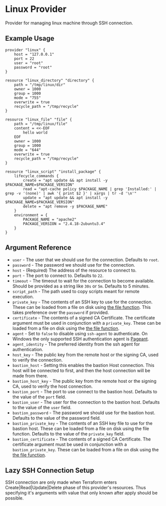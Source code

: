 # Linux Provider

Provider for managing linux machine through SSH connection.

## Example Usage

```hcl
provider "linux" {
    host = "127.0.0.1"
    port = 22
    user = "root"
    password = "root"
}

resource "linux_directory" "directory" {
    path = "/tmp/linux/dir"
    owner = 1000
    group = 1000
    mode = "755"
    overwrite = true
    recycle_path = "/tmp/recycle"
}

resource "linux_file" "file" {
    path = "/tmp/linux/file"
    content = <<-EOF
        hello world
    EOF
    owner = 1000
    group = 1000
    mode = "644"
    overwrite = true
    recycle_path = "/tmp/recycle"
}

resource "linux_script" "install_package" {
    lifecycle_commands {
        create = "apt update && apt install -y $PACKAGE_NAME=$PACKAGE_VERSION"
        read = "apt-cache policy $PACKAGE_NAME | grep 'Installed:' | grep -v '(none)' | awk '{ print $2 }' | xargs | tr -d '\n'"
        update = "apt update && apt install -y $PACKAGE_NAME=$PACKAGE_VERSION"
        delete = "apt remove -y $PACKAGE_NAME"
    }
    environment = {
        PACKAGE_NAME = "apache2"
        PACKAGE_VERSION = "2.4.18-2ubuntu3.4"
    }
}
```

## Argument Reference

- `user` - The user that we should use for the connection. Defaults to `root`.
- `password` - The password we should use for the connection.
- `host` - (Required) The address of the resource to connect to.
- `port` - The port to connect to. Defaults to `22`.
- `timeout` - The timeout to wait for the connection to become available. Should be provided as a string like `30s` or `5m`. Defaults to 5 minutes.
- `script_path` - The path used to copy scripts meant for remote execution.
- `private_key` - The contents of an SSH key to use for the connection. These can be loaded from a file on disk using [the file function](https://www.terraform.io/docs/configuration/functions/file.html). This takes preference over the `password` if provided.
- `certificate` - The contents of a signed CA Certificate. The certificate argument must be used in conjunction with a `private_key`. These can be loaded from a file on disk using the [the file function](https://www.terraform.io/docs/configuration/functions/file.html).
- `agent` - Set to `false` to disable using `ssh-agent` to authenticate. On Windows the only supported SSH authentication agent is [Pageant](http://the.earth.li/~sgtatham/putty/0.66/htmldoc/Chapter9.html#pageant).
- `agent_identity` - The preferred identity from the ssh agent for authentication.
- `host_key` - The public key from the remote host or the signing CA, used to verify the connection.
- `bastion_host` - Setting this enables the bastion Host connection. This host will be connected to first, and then the host connection will be made from there.
- `bastion_host_key` - The public key from the remote host or the signing CA, used to verify the host connection.
- `bastion_port` - The port to use connect to the bastion host. Defaults to the value of the `port` field.
- `bastion_user` - The user for the connection to the bastion host. Defaults to the value of the `user` field.
- `bastion_password` - The password we should use for the bastion host. Defaults to the value of the password field.
- `bastion_private_key` - The contents of an SSH key file to use for the bastion host. These can be loaded from a file on disk using the file function. Defaults to the value of the `private_key` field.
- `bastion_certificate` - The contents of a signed CA Certificate. The certificate argument must be used in conjunction with a `bastion_private_key`. These can be loaded from a file on disk using the [the file function](https://www.terraform.io/docs/configuration/functions/file.html).

## Lazy SSH Connection Setup

SSH connection are only made when Terraform enters Create|Read|Update|Delete phase of this provider's resources. Thus specifying it's arguments with value that only known after apply should be possible.
